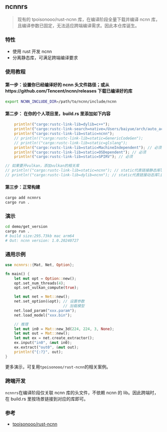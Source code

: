 ## ncnnrs

> 现有的 tpoisonooo/rust-ncnn 库，在编译阶段全量下载并编译 ncnn 库，且编译参数已固定，无法适应跨端编译需求。因此本仓库诞生。

### 特性

- 使用 rust 开发 ncnn
- 分离静态库，可满足跨端编译要求

### 使用教程

#### 第一步：设置你已经编译好的 ncnn 头文件路径；或从https://github.com/Tencent/ncnn/releases 下载已编译好的库

```bash
export NCNN_INCLUDE_DIR=/path/to/ncnn/include/ncnn
```

#### 第二步： 在你的个人项目里，build.rs 里添加如下内容

```rust
    println!("cargo:rustc-link-lib=dylib=c++");
    println!("cargo:rustc-link-search=native=/Users/baiyue/arch/auto_action/pkg/ncnn/arm64/lib");
    println!("cargo:rustc-link-lib=static=ncnn");
    // println!("cargo:rustc-link-lib=static=GenericCodeGen");
    // println!("cargo:rustc-link-lib=static=glslang");
    println!("cargo:rustc-link-lib=static=MachineIndependent"); // 必须
    println!("cargo:rustc-link-lib=static=OSDependent"); // 必须
    println!("cargo:rustc-link-lib=static=SPIRV"); // 必须

// 如果要开vulkan，添加vulkan的相关库
// println!("cargo:rustc-link-lib=static=ncnn"); // static代表链接静态库libncnn.a或ncnn.lib
// println!("cargo:rustc-link-lib=dylib=ncnn"); // static代表链接动态库libncnn.dylib或ncnn.dll
```

#### 第三步：正常构建

```bash
cargo add ncnnrs
cargo run .
```

### 演示

```bash
cd demo/get_version
cargo run .
# build size:295.73kb mac arm64
# Out: ncnn version: 1.0.20240727
```

### 通用示例

```rust
use ncnnrs::{Mat, Net, Option};

fn main() {
    let mut opt = Option::new();
    opt.set_num_threads(4);
    opt.set_vulkan_compute(true);

    let mut net = Net::new();
    net.set_option(&opt); // 设置参数
                          // 加载模型
    net.load_param("xxx.param");
    net.load_model("xxx.bin");

    // 推理
    let mut in0 = Mat::new_3d(224, 224, 3, None);
    let mut out = Mat::new();
    let mut ex = net.create_extractor();
    ex.input("in0", &mut in0);
    ex.extract("out0", &mut out);
    println!("{:?}", out);
}
```

更多演示，可复用`tpoisonooo/rust-ncnn`的相关案例。

### 跨端开发

`ncnnrs`在编译阶段仅关联 ncnn 库的头文件，不依赖 ncnn 的 lib。因此跨端时，在 build.rs 里按场景链接到对应的库即可。

### 参考

- [tpoisonooo/rust-ncnn](https://github.com/tpoisonooo/rust-ncnn)
